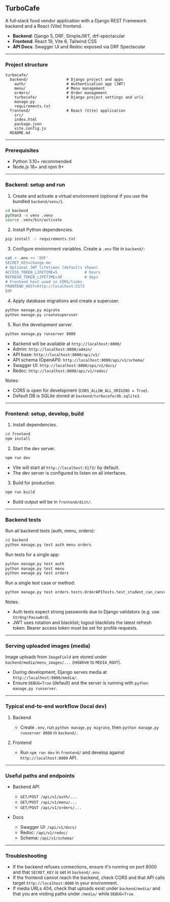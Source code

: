 ## TurboCafe

A full‑stack food vendor application with a Django REST Framework backend and a React (Vite) frontend.

- **Backend**: Django 5, DRF, SimpleJWT, drf-spectacular
- **Frontend**: React 19, Vite 6, Tailwind CSS
- **API Docs**: Swagger UI and Redoc exposed via DRF Spectacular

---

### Project structure

```
turbocafe/
  backend/                 # Django project and apps
    auth/                  # Authentication app (JWT)
    menu/                  # Menu management
    orders/                # Order management
    turbocafe/             # Django project settings and urls
    manage.py
    requirements.txt
  frontend/                # React (Vite) application
    src/
    index.html
    package.json
    vite.config.js
  README.md
```

---

### Prerequisites

- Python 3.10+ recommended
- Node.js 18+ and npm 9+

---

### Backend: setup and run

1) Create and activate a virtual environment (optional if you use the bundled `backend/venv/`).

```bash
cd backend
python3 -m venv .venv
source .venv/bin/activate
```

2) Install Python dependencies.

```bash
pip install -r requirements.txt
```

3) Configure environment variables. Create a `.env` file in `backend/`:

```bash
cat > .env << 'EOF'
SECRET_KEY=change-me
# Optional JWT lifetimes (defaults shown)
ACCESS_TOKEN_LIFETIME=5            # hours
REFRESH_TOKEN_LIFETIME=30          # days
# Frontend host used in CORS/links
FRONTEND_HOST=http://localhost:5173
EOF
```

4) Apply database migrations and create a superuser.

```bash
python manage.py migrate
python manage.py createsuperuser
```

5) Run the development server.

```bash
python manage.py runserver 8000
```

- Backend will be available at `http://localhost:8000/`
- Admin: `http://localhost:8000/admin/`
- API base: `http://localhost:8000/api/v1/`
- API schema (OpenAPI): `http://localhost:8000/api/v1/schema/`
- Swagger UI: `http://localhost:8000/api/v1/docs/`
- Redoc: `http://localhost:8000/api/v1/redoc/`

Notes:
- CORS is open for development (`CORS_ALLOW_ALL_ORIGINS = True`).
- Default DB is SQLite stored at `backend/turbocafe/db.sqlite3`.

---

### Frontend: setup, develop, build

1) Install dependencies.

```bash
cd frontend
npm install
```

2) Start the dev server.

```bash
npm run dev
```

- Vite will start at `http://localhost:5173/` by default.
- The dev server is configured to listen on all interfaces.

3) Build for production.

```bash
npm run build
```

- Build output will be in `frontend/dist/`.

---

### Backend tests

Run all backend tests (auth, menu, orders):

```bash
cd backend
python manage.py test auth menu orders
```

Run tests for a single app:

```bash
python manage.py test auth
python manage.py test menu
python manage.py test orders
```

Run a single test case or method:

```bash
python manage.py test orders.tests.OrderAPITests.test_student_can_cancel_until_ready_or_completed | cat
```

Notes:
- Auth tests expect strong passwords due to Django validators (e.g. use `Str0ng!Passw0rd`).
- JWT uses rotation and blacklist; logout blacklists the latest refresh token. Bearer access token must be set for profile requests.

---

### Serving uploaded images (media)

Image uploads from `ImageField` are stored under `backend/media/menu_images/...` (relative to `MEDIA_ROOT`).

- During development, Django serves media at `http://localhost:8000/media/`.
- Ensure `DEBUG=True` (default) and the server is running with `python manage.py runserver`.

---

### Typical end‑to‑end workflow (local dev)

1) Backend
   - Create `.env`, run `python manage.py migrate`, then `python manage.py runserver 8000` in `backend/`.

2) Frontend
   - Run `npm run dev` in `frontend/` and develop against `http://localhost:8000` API.

---

### Useful paths and endpoints

- Backend API
  - `GET/POST /api/v1/auth/...`
  - `GET/POST /api/v1/menu/...`
  - `GET/POST /api/v1/orders/...`

- Docs
  - Swagger UI: `/api/v1/docs/`
  - Redoc: `/api/v1/redoc/`
  - Schema: `/api/v1/schema/`

---

### Troubleshooting

- If the backend refuses connections, ensure it's running on port 8000 and that `SECRET_KEY` is set in `backend/.env`.
- If the frontend cannot reach the backend, check CORS and that API calls target `http://localhost:8000` in your environment.
- If media URLs 404, check that uploads exist under `backend/media/` and that you are visiting paths under `/media/` while `DEBUG=True`.

